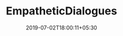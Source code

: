 ---
title: "EmpatheticDialogues"
date: 2019-07-02T18:00:11+05:30
type: "organisations"
org_name: "Facebook Research"
repo_desc: "Dialogue model that produces empathetic responses when trained on the EmpatheticDialogues dataset."
repo_link: https://github.com/facebookresearch/EmpatheticDialogues
---